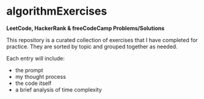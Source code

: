 # algorithmExercises
**LeetCode, HackerRank & freeCodeCamp Problems/Solutions**

This repository is a curated collection of exercises that I have completed for practice. They are sorted by topic and grouped together as needed.

Each entry will include: 
- the prompt
- my thought process 
- the code itself
- a brief analysis of time complexity
